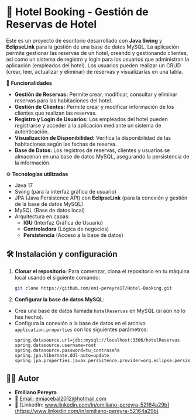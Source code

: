 # 🏨 **Hotel Booking - Gestión de Reservas de Hotel**
Este es un proyecto de escritorio desarrollado con **Java Swing** y **EclipseLink** para la gestión de una base de datos MySQL. La aplicación permite gestionar las reservas de un hotel, creando y gestionando clientes, así como un sistema de registro y login para los usuarios que administran la aplicación (empleados del hotel). Los usuarios pueden realizar un CRUD (crear, leer, actualizar y eliminar) de reservas y visualizarlas en una tabla.

🚀 **Funcionalidades**  
- **Gestión de Reservas:** Permite crear, modificar, consultar y eliminar reservas para las habitaciones del hotel.
- **Gestión de Clientes:** Permite crear y modificar información de los clientes que realizan las reservas.
- **Registro y Login de Usuarios:** Los empleados del hotel pueden registrarse y acceder a la aplicación mediante un sistema de autenticación.
- **Visualización de Disponibilidad:** Verifica la disponibilidad de las habitaciones según las fechas de reserva.
- **Base de Datos:** Los registros de reservas, clientes y usuarios se almacenan en una base de datos MySQL, asegurando la persistencia de la información.

⚙️ **Tecnologías utilizadas**
- Java 17
- Swing (para la interfaz gráfica de usuario)
- JPA (Java Persistence API) con **EclipseLink** (para la conexión y gestión de la base de datos MySQL)
- MySQL (Base de datos local)
- Arquitectura en capas: 
  - **IGU** (Interfaz Gráfica de Usuario)
  - **Controladora** (Lógica de negocios)
  - **Persistencia** (Acceso a la base de datos)

## 🛠️ **Instalación y configuración**

1. **Clonar el repositorio**:
   Para comenzar, clona el repositorio en tu máquina local usando el siguiente comando:
   ```bash
   git clone https://github.com/emi-pereyra17/Hotel-Booking.git
   
 2. **Configurar la base de datos MySQL**:
   - Crea una base de datos llamada `hotelReservas` en MySQL (si aún no lo has hecho).
   - Configura la conexión a la base de datos en el archivo `application.properties` con los siguientes parámetros:
     ```properties
     spring.datasource.url=jdbc:mysql://localhost:3306/hotelReservas
     spring.datasource.username=root
     spring.datasource.password=tu_contraseña
     spring.jpa.hibernate.ddl-auto=update
     spring.jpa.properties.javax.persistence.provider=org.eclipse.persistence.jpa.PersistenceProvider
     ```

## 👨‍💻 **Autor**
- **Emiliano Pereyra**
- 📧 [Email: emiacebal2012@hotmail.com](mailto:emiacebal2012@hotmail.com)
- 💼 [LinkedIn: www.linkedin.com/in/emiliano-pereyra-52164a29b](https://www.linkedin.com/in/emiliano-pereyra-52164a29b)

